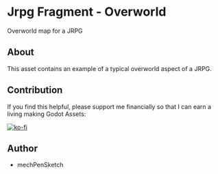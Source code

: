 # Jrpg Fragment - Overworld
Overworld map for a JRPG
## About
This asset contains an example of a typical overworld aspect of a JRPG.

## Contribution
If you find this helpful, please support me financially so that I can earn a living making Godot Assets:

[![ko-fi](https://www.ko-fi.com/img/githubbutton_sm.svg)](https://ko-fi.com/I3I1208SA)

## Author
* mechPenSketch
